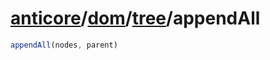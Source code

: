 # [anticore](../../../#reference)/[dom](../../#reference)/[tree](../#reference)/<a name="reference">appendAll</a>

```js
appendAll(nodes, parent)
```